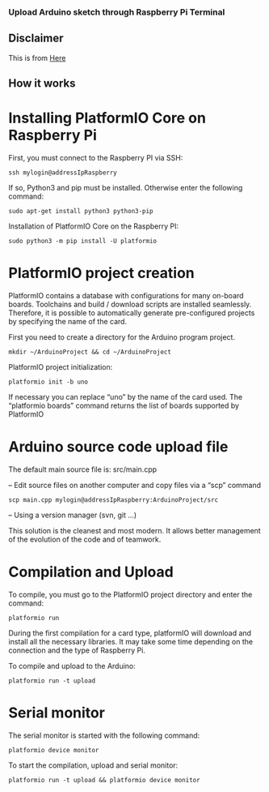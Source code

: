 ### Upload Arduino sketch through Raspberry Pi Terminal

## Disclaimer
This is from [Here](https://dle-dev.com/index.php/en/2020/07/30/program-an-arduino-with-a-raspberry-pi-via-ssh/)

## How it works

# Installing PlatformIO Core on Raspberry Pi

First, you must connect to the Raspberry PI via SSH:

    ssh mylogin@addressIpRaspberry

If so, Python3 and pip must be installed. Otherwise enter the following command:

    sudo apt-get install python3 python3-pip


Installation of PlatformIO Core on the Raspberry PI:

    sudo python3 -m pip install -U platformio


# PlatformIO project creation

PlatformIO contains a database with configurations for many on-board boards. Toolchains and build / download scripts are installed seamlessly. Therefore, it is possible to automatically generate pre-configured projects by specifying the name of the card.

First you need to create a directory for the Arduino program project.

    mkdir ~/ArduinoProject && cd ~/ArduinoProject

PlatformIO project initialization:

    platformio init -b uno

If necessary you can replace “uno” by the name of the card used. The “platformio boards” command returns the list of boards supported by PlatformIO

# Arduino source code upload file

The default main source file is: src/main.cpp

– Edit source files on another computer and copy files via a “scp” command

    scp main.cpp mylogin@addressIpRaspberry:ArduinoProject/src

– Using a version manager (svn, git …)

This solution is the cleanest and most modern. It allows better management of the evolution of the code and of teamwork.

# Compilation and Upload

To compile, you must go to the PlatformIO project directory and enter the command:

    platformio run
    
During the first compilation for a card type, platformIO will download and install all the necessary libraries. It may take some time depending on the connection and the type of Raspberry Pi.

To compile and upload to the Arduino:

    platformio run -t upload


# Serial monitor

The serial monitor is started with the following command:

    platformio device monitor

To start the compilation, upload and serial monitor:

    platformio run -t upload && platformio device monitor